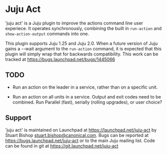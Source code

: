 # Juju Act

'juju act' is a Juju plugin to improve the actions command line user
experiece. It operates synchronously, combining the built in
`run-action` and `show-action-output` commands into one.

This plugin supports Juju 1.25 and Juju 2.0. When a future version
of Juju gains a --wait argument to the `run-action` command, it is
expected that this plugin will simply wrap that for backwards compatibility.
This work can be tracked at https://bugs.launchpad.net/bugs/1445066

## TODO

* Run an action on the leader in a service, rather than on a specific unit.

* Run an action on all units in a service. Output and exit codes need
  to be combined. Run Parallel (fast), serially (rolling upgrades), or
  user choice?

## Support

'juju act' is maintained on Launchpad at https://launchpad.net/juju-act
by Stuart Bishop <stuart.bishop@canonical.com>. Bugs can be reported
at https://bugs.launchpad.net/juju-act or to the main Juju mailing list.
Code can be found in git at https://git.launchpad.net/juju-act
